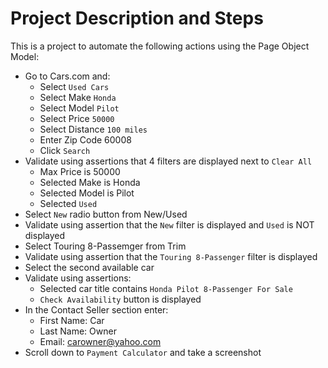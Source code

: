 # Project Description and Steps

This is a project to automate the following actions using the Page Object Model:

- Go to Cars.com and:
  - Select `Used Cars`
  - Select Make `Honda`
  - Select Model `Pilot`
  - Select Price `50000`
  - Select Distance `100 miles`
  - Enter Zip Code 60008
  - Click `Search`
- Validate using assertions that 4 filters are displayed next to `Clear All`
  - Max Price is 50000
  - Selected Make is Honda
  - Selected Model is Pilot
  - Selected `Used`
- Select `New` radio button from New/Used
- Validate using assertion that the `New` filter is displayed and `Used` is NOT displayed
- Select Touring 8-Passemger from Trim
- Validate using assertion that the `Touring 8-Passenger` filter is displayed
- Select the second available car
- Validate using assertions:
  - Selected car title contains `Honda Pilot 8-Passenger For Sale`
  - `Check Availability` button is displayed
- In the Contact Seller section enter:
  - First Name: Car
  - Last Name: Owner
  - Email: carowner@yahoo.com
- Scroll down to `Payment Calculator` and take a screenshot
